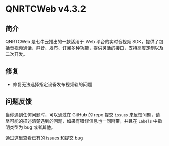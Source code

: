 # QNRTCWeb v4.3.2

## 简介
QNRTCWeb 是七牛云推出的一款适用于 Web 平台的实时音视频 SDK，提供了包括音视频通话、静音、发布、订阅多种功能，提供灵活的接口，支持高度定制以及二次开发。

## 修复
- 修复无法选择指定设备发布视频轨的问题

## 问题反馈
当你遇到任何问题时，可以通过在 GitHub 的 repo 提交 `issues` 来反馈问题，请尽可能的描述清楚遇到的问题，如果有错误信息也一同附带，并且在 `Labels` 中指明类型为 bug 或者其他。

[通过这里查看已有的 issues 和提交 bug](https://github.com/pili-engineering/QNRTC-Web/issues)
